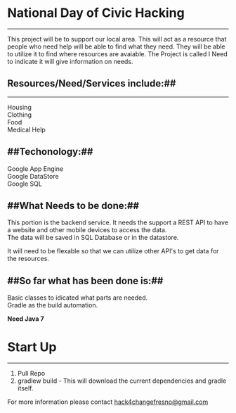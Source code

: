 # National Day of Civic Hacking #
----
This project will be to support our local area.  This will act as a resource that people who need help will be able to find what they need. They will be able to utilize it to find where resources are avaiable.  The Project is called I Need to indicate it will give information on needs.

## Resources/Need/Services include:##
---
Housing <br />
Clothing <br />
Food <br />
Medical Help <br />

##Techonology:##
---
Google App Engine <br />
Google DataStore <br />
Google SQL <br />

##What Needs to be done:##
---
This portion is the backend service.
It needs the support a REST API to have a website and other mobile devices to access the data. <br />
The data will be saved in SQL Database or in the datastore. <br />

It will need to be flexable so that we can utilize other API's to get data for the resources.


##So far what has been done is:##
---
Basic classes to idicated what parts are needed. <br />
Gradle as the build automation. <br />

**Need Java 7**

# Start Up #
----
1. Pull Repo
2. gradlew build - This will download the current dependencies and gradle itself.

For more information please contact hack4changefresno@gmail.com